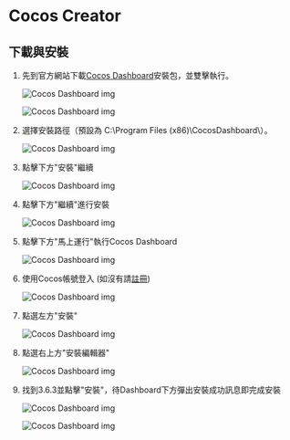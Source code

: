 # Cocos Creator
 

<!-- ![Example](/webgame-engine/assets/lfs.png)
 -->

## 下載與安裝

1. 先到官方網站下載[Cocos Dashboard](https://www.cocos.com/creator-download)安裝包，並雙擊執行。

    ![Cocos Dashboard img](/webgame-engine/assets/cocos-creator/dashboardLink.png)

    ![Cocos Dashboard img](/webgame-engine/assets/cocos-creator/dashboardInstallExe0.png)


2. 選擇安裝路徑（預設為 C:\Program Files (x86)\CocosDashboard\）。

    ![Cocos Dashboard img](/webgame-engine/assets/cocos-creator/dashboardInstallExe.png)


3. 點擊下方"安裝"繼續

    ![Cocos Dashboard img](/webgame-engine/assets/cocos-creator/dashboardInstallExe2.png)


4. 點擊下方"繼續"進行安裝

    ![Cocos Dashboard img](/webgame-engine/assets/cocos-creator/dashboardInstallExe3.png)


5. 點擊下方"馬上運行"執行Cocos Dashboard

    ![Cocos Dashboard img](/webgame-engine/assets/cocos-creator/dashboardInstallExe4.png)


6. 使用Cocos帳號登入 (如沒有請[註冊](https://auth.cocos.com/sign_up/register))

    ![Cocos Dashboard img](/webgame-engine/assets/cocos-creator/dashboardLogin.png)


7. 點選左方"安裝"

    ![Cocos Dashboard img](/webgame-engine/assets/cocos-creator/creatorInstall.png)


8. 點選右上方"安裝編輯器"

    ![Cocos Dashboard img](/webgame-engine/assets/cocos-creator/creatorInstall2.png)


9. 找到3.6.3並點擊"安裝"，待Dashboard下方彈出安裝成功訊息即完成安裝

    ![Cocos Dashboard img](/webgame-engine/assets/cocos-creator/creatorInstall3.png)

    ![Cocos Dashboard img](/webgame-engine/assets/cocos-creator/creatorInstall4.png)


